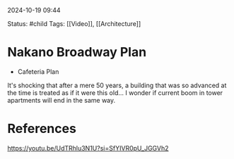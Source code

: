 2024-10-19 09:44

Status: #child
Tags: [[Video]], [[Architecture]]
# Nakano Broadway Plan 
- Cafeteria Plan

It's shocking that after a mere 50 years, a building that was so advanced at the time is treated as if it were this old...
I wonder if current boom in tower apartments will end in the same way.

# References
https://youtu.be/UdTRhlu3N1U?si=SfYIVR0pU_JGGVh2